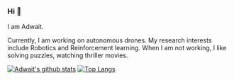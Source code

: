 ### Hi 👋

I am Adwait. 

Currently, I am working on autonomous drones. My research interests include Robotics and Reinforcement learning. When I am not working, I like solving puzzles, watching thriller movies.




[![Adwait's github stats](https://github-readme-stats.vercel.app/api?username=addy1997)](https://github.com/anuraghazra/github-readme-stats)   [![Top Langs](https://github-readme-stats.vercel.app/api/top-langs/?username=addy1997)](https://github.com/anuraghazra/github-readme-stats)





